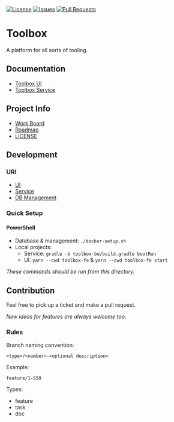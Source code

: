 [![License](https://img.shields.io/badge/license-MIT-blue)](LICENSE.md)
[![Issues](https://img.shields.io/github/issues/h3ar7b3a7/Toolbox)](https://github.com/H3AR7B3A7/Toolbox/issues)
[![Pull Requests](https://img.shields.io/github/issues-pr-raw/h3ar7b3a7/Toolbox)](https://github.com/H3AR7B3A7/Toolbox/pulls)

# Toolbox

A platform for all sorts of tooling.

## Documentation

- [Toolbox UI](toolbox-fe/README.md)
- [Toolbox Service](toolbox-be/README.md)

## Project Info

- [Work Board](https://github.com/users/H3AR7B3A7/projects/1/views/1)
- [Roadmap](Roadmap.md)
- [LICENSE](LICENSE.md)

## Development

### URI

- [UI](http://localhost:4200)
- [Service](http://localhost:8080)
- [DB Management](http://localhost:8081)

### Quick Setup

#### PowerShell

- Database & management: `./docker-setup.sh`
- Local projects:
  - Service: `gradle -b toolbox-be/build.gradle bootRun`
  - UI: `yarn --cwd toolbox-fe` &  `yarn --cwd toolbox-fe start`

_These commands should be run from this directory._

[//]: # (TODO: Add spring & angular app to docker-compose)

## Contribution

Feel free to pick up a ticket and make a pull request.

_New ideas for features are always welcome too._

### Rules

Branch naming convention:

`<type>/<number>-<optional description>`

Example:

`feature/1-SSO`

Types:
- feature
- task
- doc
